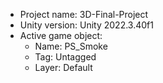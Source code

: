 <!-- UNITY CODE ASSIST INSTRUCTIONS START -->
- Project name: 3D-Final-Project
- Unity version: Unity 2022.3.40f1
- Active game object:
  - Name: PS_Smoke
  - Tag: Untagged
  - Layer: Default
<!-- UNITY CODE ASSIST INSTRUCTIONS END -->